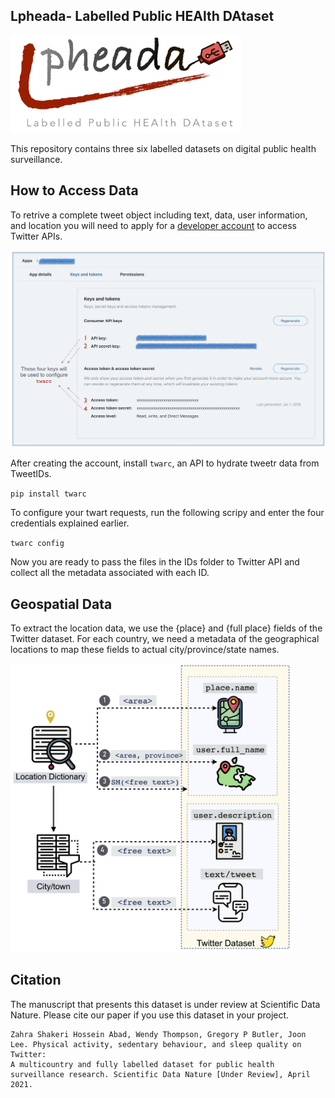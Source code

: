 ## Lpheada- Labelled Public HEAlth DAtaset

<img src="/Images/lpheada.jpg" width="370">
 
This repository contains three six labelled datasets on digital public health surveillance. 



## How to Access Data

To retrive a complete tweet object including text, data, user information, and location you will need to apply for a [developer account](https://developer.twitter.com/en/solutions/academic-research) to access Twitter APIs.


<img src="/Images/twarc.jpg" width="700">

After creating the account, install `twarc`, an API to hydrate tweetr data from TweetIDs. 

`pip install twarc`

To configure your twart requests, run the following scripy and enter the four credentials explained earlier.

`twarc config`

Now you are ready to pass the files in the IDs folder to Twitter API and collect all the metadata associated with each ID.





 


## Geospatial Data
To extract the location data, we use the {place} and {full place} fields of the Twitter dataset. For each country, we need a metadata of the geographical locations to map these fields to actual city/province/state names.

<img src="/Images/LocationProcess.jpg" width="450">

## Citation

The manuscript that presents this dataset is under review at Scientific Data Nature. Please cite our paper if you use this dataset in your project.

``` 
Zahra Shakeri Hossein Abad, Wendy Thompson, Gregory P Butler, Joon Lee. Physical activity, sedentary behaviour, and sleep quality on Twitter: 
A multicountry and fully labelled dataset for public health surveillance research. Scientific Data Nature [Under Review], April 2021.
```

